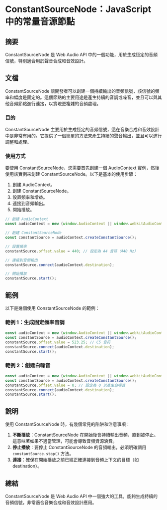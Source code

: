 <!--
Meta Description: # ConstantSourceNode：JavaScript 中的常量音源節點 ## 摘要 ConstantSourceNode 是 Web Audio API 中的一個功能，用於生成恆定的音頻信號，特別適合用於聲音合成和音效設計。 ## 文檔 ConstantSourceNode 讓開發者可以創...
Meta Keywords: audiocontext, constantsourcenode, constantsource, const, window
-->

# ConstantSourceNode：JavaScript 中的常量音源節點

## 摘要
ConstantSourceNode 是 Web Audio API 中的一個功能，用於生成恆定的音頻信號，特別適合用於聲音合成和音效設計。

## 文檔
ConstantSourceNode 讓開發者可以創建一個持續輸出的音頻信號，該信號的頻率和幅度是固定的。這個節點的主要用途是產生持續的音調或噪音，並且可以與其他音頻節點進行連接，以實現更複雜的音頻處理。

### 目的
ConstantSourceNode 主要用於生成恆定的音頻信號，這在音樂合成和音效設計中是非常有用的。它提供了一個簡單的方法來產生持續的聲音輸出，並且可以進行調整和處理。

### 使用方式
要使用 ConstantSourceNode，您需要首先創建一個 AudioContext 實例，然後使用該實例來創建 ConstantSourceNode。以下是基本的使用步驟：

1. 創建 AudioContext。
2. 創建 ConstantSourceNode。
3. 設置頻率和增益。
4. 連接到音頻輸出。
5. 開始播放。

```javascript
// 創建 AudioContext
const audioContext = new (window.AudioContext || window.webkitAudioContext)();

// 創建 ConstantSourceNode
const constantSource = audioContext.createConstantSource();

// 設置頻率
constantSource.offset.value = 440; // 設定為 A4 音符（440 Hz）

// 連接到音頻輸出
constantSource.connect(audioContext.destination);

// 開始播放
constantSource.start();
```

## 範例
以下是幾個使用 ConstantSourceNode 的範例：

### 範例 1：生成固定頻率音調
```javascript
const audioContext = new (window.AudioContext || window.webkitAudioContext)();
const constantSource = audioContext.createConstantSource();
constantSource.offset.value = 523.25; // C5 音符
constantSource.connect(audioContext.destination);
constantSource.start();
```

### 範例 2：創建白噪音
```javascript
const audioContext = new (window.AudioContext || window.webkitAudioContext)();
const constantSource = audioContext.createConstantSource();
constantSource.offset.value = 0; // 設定為 0 以產生白噪音
constantSource.connect(audioContext.destination);
constantSource.start();
```

## 說明
使用 ConstantSourceNode 時，有幾個常見的陷阱和注意事項：

1. **不斷播放**：ConstantSourceNode 在開始後會持續輸出音頻，直到被停止。這意味著如果不適當管理，可能會導致音頻資源浪費。
2. **停止播放**：要停止 ConstantSourceNode 的音頻輸出，必須明確調用 `constantSource.stop()` 方法。
3. **連接**：確保在開始播放之前已經正確連接到音頻上下文的目標（如 destination）。

## 總結
ConstantSourceNode 是 Web Audio API 中一個強大的工具，能夠生成持續的音頻信號，非常適合音樂合成和音效設計應用。